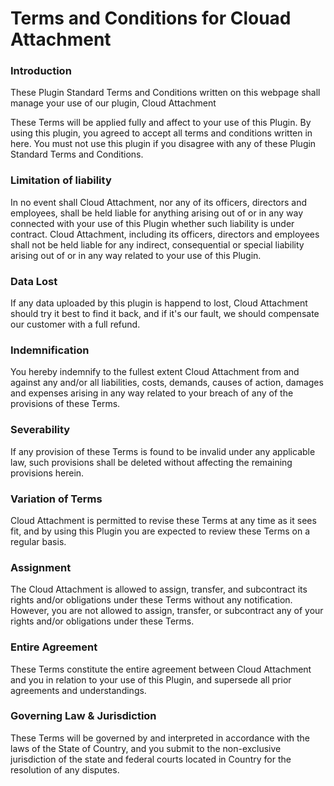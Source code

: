 # Terms and Conditions for Clouad Attachment

### Introduction
These Plugin Standard Terms and Conditions written on this webpage shall manage your use of our plugin, Cloud Attachment

These Terms will be applied fully and affect to your use of this Plugin. By using this plugin, you agreed to accept all terms and conditions written in here. You must not use this plugin if you disagree with any of these Plugin Standard Terms and Conditions.

### Limitation of liability
In no event shall Cloud Attachment, nor any of its officers, directors and employees, shall be held liable for anything arising out of or in any way connected with your use of this Plugin whether such liability is under contract.  Cloud Attachment, including its officers, directors and employees shall not be held liable for any indirect, consequential or special liability arising out of or in any way related to your use of this Plugin.

### Data Lost
If any data uploaded by this plugin is happend to lost, Cloud Attachment should try it best to find it back, and if it's our fault, we should compensate our customer with a full refund.

### Indemnification
You hereby indemnify to the fullest extent Cloud Attachment from and against any and/or all liabilities, costs, demands, causes of action, damages and expenses arising in any way related to your breach of any of the provisions of these Terms.

### Severability
If any provision of these Terms is found to be invalid under any applicable law, such provisions shall be deleted without affecting the remaining provisions herein.

### Variation of Terms
Cloud Attachment is permitted to revise these Terms at any time as it sees fit, and by using this Plugin you are expected to review these Terms on a regular basis.

### Assignment
The Cloud Attachment is allowed to assign, transfer, and subcontract its rights and/or obligations under these Terms without any notification. However, you are not allowed to assign, transfer, or subcontract any of your rights and/or obligations under these Terms.

### Entire Agreement
These Terms constitute the entire agreement between Cloud Attachment and you in relation to your use of this Plugin, and supersede all prior agreements and understandings.

### Governing Law & Jurisdiction
These Terms will be governed by and interpreted in accordance with the laws of the State of Country, and you submit to the non-exclusive jurisdiction of the state and federal courts located in Country for the resolution of any disputes.
